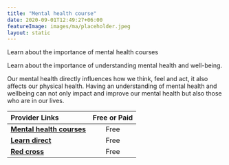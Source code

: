 ```yaml
---
title: "Mental health course"
date: 2020-09-01T12:49:27+06:00
featureImage: images/ma/placeholder.jpeg
layout: static
---
```


Learn about the importance of mental health courses

Learn about the importance of understanding mental health and well-being.

Our mental health directly influences how we think, feel and act, it also affects our physical health. Having an understanding of mental health and wellbeing can not only impact and improve our mental health but also those who are in our lives.

| Provider Links      | Free or Paid  |  
| :-----------          | :--------------:      |  
| [**Mental health courses**](https://mentalhealthcourses.org.uk/) | Free | 
| [**Learn direct**](https://www.learndirect.com/blog/the-importance-of-understanding-mental-health) | Free | 
| [**Red cross**](https://blog.redcrossfirstaidtraining.co.uk/7-advantages-of-mental-health-training-that-will-help-deliver-value) | Free | 
  

<br/><br/>






